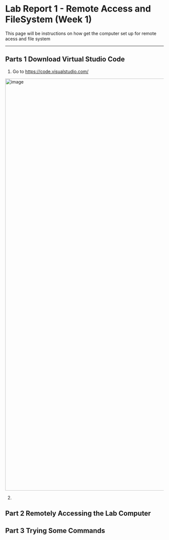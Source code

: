 # Lab Report 1 - Remote Access and FileSystem (Week 1)

This page will be instructions on how get the computer set up for remote acess and file system

---

## Parts 1 Download Virtual Studio Code
1. Go to https://code.visualstudio.com/
<img width="1310" alt="image" src="https://user-images.githubusercontent.com/89711106/230797513-35415e19-10e3-47a0-a0d9-df15dbde1d05.png">

2. 

## Part 2 Remotely Accessing the Lab Computer

## Part 3 Trying Some Commands
